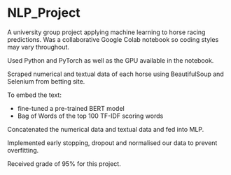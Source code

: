 # NLP_Project

A university group project applying machine learning to horse racing predictions. Was a collaborative Google Colab notebook so coding styles may vary throughout. 

Used Python and PyTorch as well as the GPU available in the notebook.

Scraped numerical and textual data of each horse using BeautifulSoup and Selenium from betting site. 

To embed the text: 
- fine-tuned a pre-trained BERT model
- Bag of Words of the top 100 TF-IDF scoring words

Concatenated the numerical data and textual data and fed into MLP. 

Implemented early stopping, dropout and normalised our data to prevent overfitting. 

Received grade of 95% for this project. 
